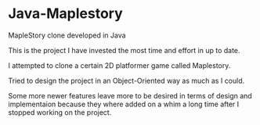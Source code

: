 # Java-Maplestory
MapleStory clone developed in Java

This is the project I have invested the most time and effort in up to date.

I attempted to clone a certain 2D platformer game called Maplestory.

Tried to design the project in an Object-Oriented way as much as I could.

Some more newer features leave more to be desired in terms of design and implementaion because they where added on a whim a long time after I stopped working on the project.

